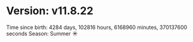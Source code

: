 # Version: v11.8.22
Time since birth: 4284 days, 102816 hours, 6168960 minutes, 370137600 seconds
Season: Summer ☀️

